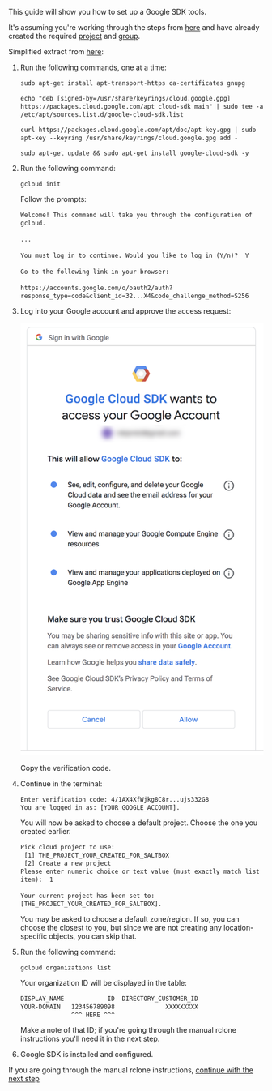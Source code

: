 This guide will show you how to set up a Google SDK tools.

It's assuming you're working through the steps from [here](rclone-manual.md) and have already created the required [project](google-project-setup.md) and [group](google-group-setup.md).

Simplified extract from [here](https://cloud.google.com/sdk/docs/quickstart#deb):

1. Run the following commands, one at a time:

    ```
    sudo apt-get install apt-transport-https ca-certificates gnupg
    ```
    ```
    echo "deb [signed-by=/usr/share/keyrings/cloud.google.gpg] https://packages.cloud.google.com/apt cloud-sdk main" | sudo tee -a /etc/apt/sources.list.d/google-cloud-sdk.list
    ```
    ```
    curl https://packages.cloud.google.com/apt/doc/apt-key.gpg | sudo apt-key --keyring /usr/share/keyrings/cloud.google.gpg add -
    ```
    ```
    sudo apt-get update && sudo apt-get install google-cloud-sdk -y
    ```

1. Run the following command:

    ```
    gcloud init
    ```

    Follow the prompts:

    ```
    Welcome! This command will take you through the configuration of gcloud.

    ...

    You must log in to continue. Would you like to log in (Y/n)?  Y

    Go to the following link in your browser:

    https://accounts.google.com/o/oauth2/auth?response_type=code&client_id=32...X4&code_challenge_method=S256
    ```
1. Log into your Google account and approve the access request:

    ![](../images/gcloud-sdk/02-sdk-approve.png)

    Copy the verification code.

1. Continue in the terminal:

    ```
    Enter verification code: 4/1AX4XfWjkg8C8r...ujs332G8
    You are logged in as: [YOUR_GOOGLE_ACCOUNT].
    ```

    You will now be asked to choose a default project.  Choose the one you created earlier.

    ```
    Pick cloud project to use:
     [1] THE_PROJECT_YOUR_CREATED_FOR_SALTBOX
     [2] Create a new project
    Please enter numeric choice or text value (must exactly match list item):  1

    Your current project has been set to: [THE_PROJECT_YOUR_CREATED_FOR_SALTBOX].
    ```

    You may be asked to choose a default zone/region.  If so, you can choose the closest to you, but since we are not creating any location-specific objects, you can skip that.

1. Run the following command:

    ```
    gcloud organizations list
    ```
    
    Your organization ID will be displayed in the table:
    
    ```
    DISPLAY_NAME            ID  DIRECTORY_CUSTOMER_ID
    YOUR-DOMAIN   123456789098              XXXXXXXXX
                  ^^^ HERE ^^^
    ```
    
    Make a note of that ID; if you're going through the manual rclone instructions you'll need it in the next step.

1. Google SDK is installed and configured.

If you are going through the manual rclone instructions, [continue with the next step](../rclone-manual#new-rclone-setup)
